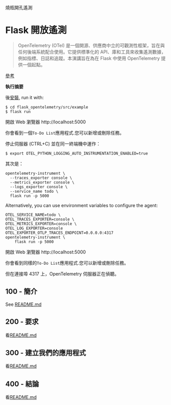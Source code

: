 燒瓶開孔遙測

# Flask 開放遙測

> OpenTelemetry (OTel) 是一個開源、供應商中立的可觀測性框架，旨在與任何後端系統配合使用。它提供標準化的 API、庫和工具來收集遙測數據，例如指標、日誌和追蹤。本演講旨在為在 Flask 中使用 OpenTelemetry 提供一個起點。

[參考](./REFERENCES.md)

**執行摘要**

後[安裝](./300/100/README.md), run it with:

    $ cd flask_opentelemetry/src/example
    $ flask run

開啟 Web 瀏覽器 http&#x3A;//localhost:5000

你會看到一個`To-Do List`應用程式.您可以新增或刪除任務。

停止伺服器 (CTRL+C) 並在同一終端機中運作：

    $ export OTEL_PYTHON_LOGGING_AUTO_INSTRUMENTATION_ENABLED=true

其次是：

    opentelemetry-instrument \
      --traces_exporter console \
      --metrics_exporter console \
      --logs_exporter console \
      --service_name todo \
      flask run -p 5000

Alternatively, you can use environment variables to configure the agent:

    OTEL_SERVICE_NAME=todo \
    OTEL_TRACES_EXPORTER=console \
    OTEL_METRICS_EXPORTER=console \
    OTEL_LOG_EXPORTER=console
    OTEL_EXPORTER_OTLP_TRACES_ENDPOINT=0.0.0.0:4317
    opentelemetry-instrument \
        flask run -p 5000

開啟 Web 瀏覽器 http&#x3A;//localhost:5000

你會看到同樣的`To-Do List`應用程式.您可以新增或刪除任務。

但在連接埠 4317 上，OpenTelemetry 伺服器正在偵聽。

## 100 - 簡介

See [README.md](./100/README.md)

## 200 - 要求

看[README.md](./200/README.md)

## 300 - 建立我們的應用程式

看[README.md](./300/README.md)

## 400 - 結論

看[README.md](./400/README.md)

